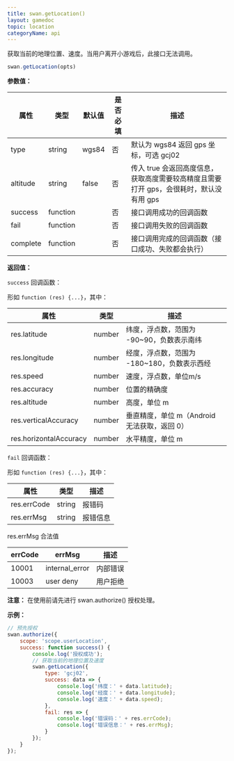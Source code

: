 ```yaml
---
title: swan.getLocation()
layout: gamedoc
topic: location
categoryName: api
---
```



获取当前的地理位置、速度。当用户离开小游戏后，此接口无法调用。

```js
swan.getLocation(opts)
```

**参数值：**

|属性|类型|默认值|是否必填|描述|
|-|-|-|-|-|
|type|string|wgs84|否|默认为 wgs84 返回 gps 坐标，可选 gcj02|
|altitude|string|false|否|传入 true 会返回高度信息，获取高度需要较高精度且需要打开 gps，会很耗时，默认没有用 gps|
|success|function||否|接口调用成功的回调函数|
|fail|function||否|接口调用失败的回调函数|
|complete|function||否|接口调用完成的回调函数（接口成功、失败都会执行）|

**返回值：**

`success` 回调函数：

形如 `function (res) {...}`，其中：

|属性|类型|描述|
|-|-|-|
|res.latitude|number|纬度，浮点数，范围为 -90~90，负数表示南纬|
|res.longitude|number|经度，浮点数，范围为 -180~180，负数表示西经|
|res.speed|number|速度，浮点数，单位m/s|
|res.accuracy|number|位置的精确度|
|res.altitude|number|高度，单位 m|
|res.verticalAccuracy|number|垂直精度，单位 m（Android 无法获取，返回 0）|
|res.horizontalAccuracy|number|水平精度，单位 m|

`fail` 回调函数：

形如 `function (res) {...}`，其中：

|属性|类型|描述|
|-|-|-|
|res.errCode|string|报错码|
|res.errMsg|string|报错信息 |

res.errMsg 合法值

|errCode|errMsg|描述|
|-|-|-|
|10001|internal_error|内部错误|
|10003|user deny|用户拒绝|

**注意：**
在使用前请先进行 swan.authorize() 授权处理。


**示例：**

```js
// 预先授权
swan.authorize({
    scope: 'scope.userLocation',
    success: function success() {
        console.log('授权成功');
        // 获取当前的地理位置及速度
        swan.getLocation({
            type: 'gcj02',
            success: data => {
                console.log('纬度：' + data.latitude);
                console.log('经度：' + data.longitude);
                console.log('速度：' + data.speed);
            },
            fail: res => {
                console.log('错误码：' + res.errCode);
                console.log('错误信息：' + res.errMsg);
            }
        });
    }
});
```